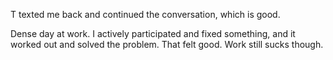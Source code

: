 T texted me back and continued the conversation, which is good.

Dense day at work. I actively participated and fixed something, and it worked out and solved the problem. That felt good. Work still sucks though.
